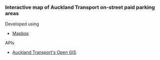 ### Interactive map of Auckland Transport on-street paid parking areas

Developed using 
* [Mapbox](https://www.mapbox.com/)

APIs
* [Auckland Transport's Open GIS](http://data-atgis.opendata.arcgis.com/) 
